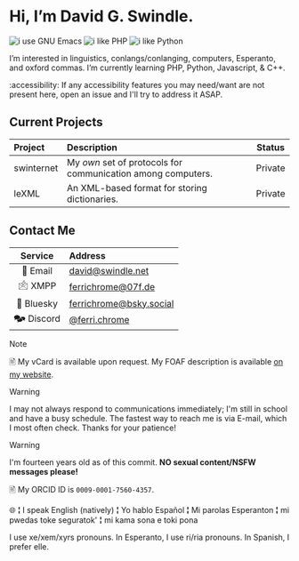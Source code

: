 Hi, I’m David G. Swindle.
=========================

![i use GNU Emacs](https://img.shields.io/badge/i_use-GNU_Emacs-663399?logo=gnuemacs&logoColor=8381C5&logoSize=auto)
![i like PHP](https://img.shields.io/badge/PHP-777BB4?style=for-the-badge&logo=php&logoColor=white)
![i like Python](https://img.shields.io/badge/Python-FFD43B?style=for-the-badge&logo=python&logoColor=blue)

I’m interested in linguistics, conlangs/conlanging, computers, Esperanto, and oxford commas. I’m currently learning PHP, Python, Javascript, & C++.

:accessibility: If any accessibility features you may need/want are not present here, open an issue and I'll try to address it ASAP.

Current Projects
---------------------------------------------------------------------------------------
|  Project   | Description                                                  | Status  |
|:-----------|:-------------------------------------------------------------|:-------:|
| swinternet | My *own* set of protocols for communication among computers. | Private |
| leXML      | An XML-based format for storing dictionaries.                | Private |

Contact Me
--------------------------------------------------------------------------------
| Service         | Address                                                    |
|:---------------:|:-----------------------------------------------------------|
| 📧 Email        | [david@swindle.net](mailto:david@swindle.net)              |
| 🖄 XMPP         | [ferrichrome@07f.de](xmpp:ferrichrome@07f.de)              |
| 🦋 Bluesky      | [ferrichrome@bsky.social](bluesky:ferrichrome@bsky.social) |
| 🗫 Discord      | [@ferri.chrome](discord:@ferri.chrome)                     |
> [!NOTE]
> 🖹 My vCard is available upon request. My FOAF description is available [on my website](https://davidswindle.w3spaces.com/foaf.xml).

> [!WARNING]
> I may not always respond to communications immediately; I'm still in school and have a busy schedule. The fastest way to reach me is via E-mail, which I most often check. Thanks for your patience!

> [!WARNING]
> I'm fourteen years old as of this commit. **NO sexual content/NSFW messages please!**

🖹 My ORCID ID is `0009-0001-7560-4357`.

🌐 **¦** I speak English (natively) **¦** Yo hablo Español **¦** Mi parolas Esperanton **¦** mi pwedas toke seguratok' **¦** mi kama sona e toki pona

I use xe/xem/xyrs pronouns. In Esperanto, I use ri/ria pronouns. In Spanish, I prefer elle.


<!---
ferrichromeAlt/ferrichromeAlt is a ✨ special ✨ repository because its `README.md` (this file) appears on your GitHub profile.
You can click the Preview link to take a look at your changes.
--->
